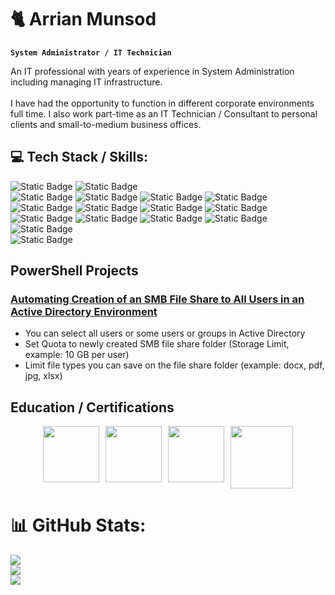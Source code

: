 # 🐈 Arrian Munsod

**`System Administrator / IT Technician`**

An IT professional with years of experience in System Administration including managing IT infrastructure.<br><br>I have had the opportunity to function in different corporate environments full time. I also work part-time as an IT Technician / Consultant to personal clients and small-to-medium business offices.

## 💻 Tech Stack / Skills:

![Static Badge](https://img.shields.io/badge/Windows%20Server-red) ![Static Badge](https://img.shields.io/badge/PowerShell-red)
<br />
![Static Badge](https://img.shields.io/badge/Active%20Directory-blue) ![Static Badge](https://img.shields.io/badge/Group%20Policy%20Objects-blue) ![Static Badge](https://img.shields.io/badge/File%20Server%20Resource%20Manager%20(Quota%2C%20File%20Screening)-blue) ![Static Badge](https://img.shields.io/badge/File%20Shares%20(SMB%2C%20NFS)-blue) ![Static Badge](https://img.shields.io/badge/Auditing-blue) ![Static Badge](https://img.shields.io/badge/WSUS-blue) ![Static Badge](https://img.shields.io/badge/IIS-blue) ![Static Badge](https://img.shields.io/badge/Distributed%20File%20System-blue) ![Static Badge](https://img.shields.io/badge/Hyper--V-blue)
 ![Static Badge](https://img.shields.io/badge/Resource%2FPerformance%20Monitor-blue) ![Static Badge](https://img.shields.io/badge/Windows%20Server%20Backup-blue) ![Static Badge](https://img.shields.io/badge/Certificate%20Services-blue) 
<br />
![Static Badge](https://img.shields.io/badge/Microsoft%20Azure-red)
<br />
![Static Badge](https://img.shields.io/badge/Entra%20ID%20%2F%20AAD-blue)

## PowerShell Projects

### [Automating Creation of an SMB File Share to All Users in an Active Directory Environment](https://github.com/arrianmunsod/PowerShell-Projects/blob/main/Creating-An-SMB-File-Share.ps1)
- You can select all users or some users or groups in Active Directory 
- Set Quota to newly created SMB file share folder (Storage Limit, example: 10 GB per user)
- Limit file types you can save on the file share folder (example: docx, pdf, jpg, xlsx)

<!-- 
<details>
  <summary><h1>🚨 <kbd>VIEW MORE PROJECTS ↓</kbd> 🚨</h1></summary>

 ### [Automating Creation of an SMB File Share to All Users in an Active Directory Environment](https://github.com/arrianmunsod/PowerShell-Projects/blob/main/Creating-An-SMB-File-Share.ps1)
  - You can select all users or some users in Active Directory 
  - Set Quota (Storage Limit, example: 10 GB per user)
  - Limit file types you can save on the file share folder (example: docx, pdf, jpg, xlsx)

 ### [Automating Creation of an SMB File Share to All Users in an Active Directory Environment](https://github.com/arrianmunsod/PowerShell-Projects/blob/main/Creating-An-SMB-File-Share.ps1)
  - You can select all users or some users in Active Directory 
  - Set Quota (Storage Limit, example: 10 GB per user)
  - Limit file types you can save on the file share folder (example: docx, pdf, jpg, xlsx)

 ### [Automating Creation of an SMB File Share to All Users in an Active Directory Environment](https://github.com/arrianmunsod/PowerShell-Projects/blob/main/Creating-An-SMB-File-Share.ps1)
  - You can select all users or some users in Active Directory 
  - Set Quota (Storage Limit, example: 10 GB per user)
  - Limit file types you can save on the file share folder (example: docx, pdf, jpg, xlsx)

</details>
-->

<h2 align="left">Education / Certifications</h2>

<div align="center" style="display: flex; flex-wrap: wrap; justify-content: center; gap: 10px;">
  <a href="https://www.credly.com/badges/c454f818-e3e3-4c98-90fb-2d493f226b47" target="_blank">
    <img src="https://images.credly.com/images/65593178-9224-43a3-bf3c-98715f94dcf8/MTA-Windows_Server_Administration_Fundamentals-600x600.png" alt="" width="90px" style="max-width: 100%;">
  </a>
  <a href="https://www.credly.com/badges/410384f1-9bab-40d3-a667-5e4397d2e7a4" target="_blank">
    <img src="https://images.credly.com/size/680x680/images/2feaf613-be86-4d79-9cf8-c7aef82031c7/MTA-Networking_Fundamentals-600x600.png" alt="" width="90px" style="max-width: 100%;">
  </a>
  <a href="https://www.credly.com/badges/fc10535a-6585-4cf0-a608-44d840ae0262" target="_blank">
    <img src="https://images.credly.com/size/680x680/images/3f36cda2-b4c2-46ba-a6d8-f11219631451/MTA-Security_Fundamentals-600x600.png" alt="" width="90px" style="max-width: 100%;">
  </a>
  <a href="https://www.credly.com/badges/vwxyz" target="_blank">
    <img src="https://images.credly.com/size/340x340/images/vwxyz/ibm-certified-badge.png" alt="" width="100px" style="max-width: 100%;">
  </a>
</div>

# 📊 GitHub Stats:
![](https://github-readme-stats.vercel.app/api?username=arrianmunsod&theme=dark&hide_border=false&include_all_commits=false&count_private=false)<br/>
![](https://nirzak-streak-stats.vercel.app/?user=arrianmunsod&theme=dark&hide_border=false)<br/>
![](https://github-readme-stats.vercel.app/api/top-langs/?username=arrianmunsod&theme=dark&hide_border=false&include_all_commits=false&count_private=false&layout=compact)


